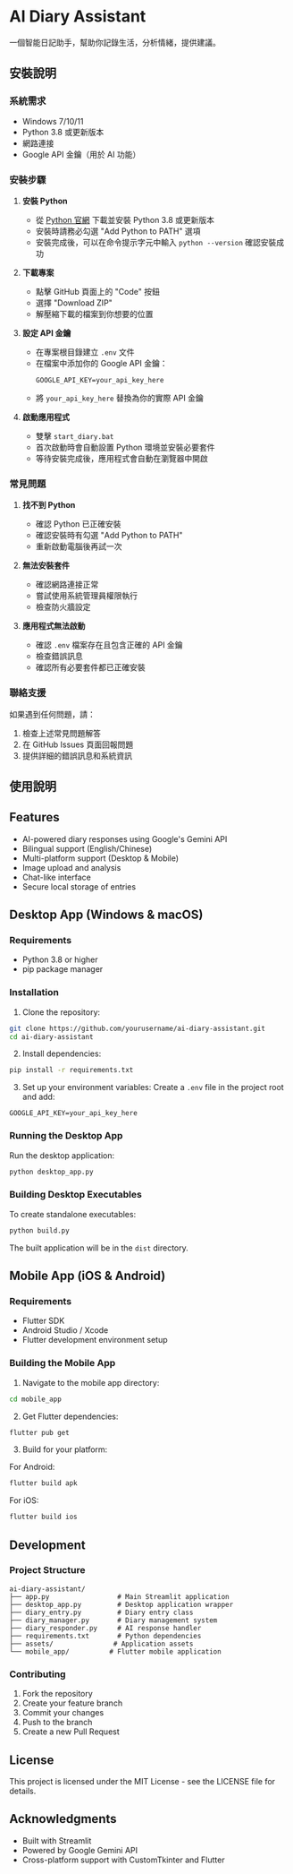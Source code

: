 # AI Diary Assistant

一個智能日記助手，幫助你記錄生活，分析情緒，提供建議。

## 安裝說明

### 系統需求
- Windows 7/10/11
- Python 3.8 或更新版本
- 網路連接
- Google API 金鑰（用於 AI 功能）

### 安裝步驟

1. **安裝 Python**
   - 從 [Python 官網](https://www.python.org/downloads/) 下載並安裝 Python 3.8 或更新版本
   - 安裝時請務必勾選 "Add Python to PATH" 選項
   - 安裝完成後，可以在命令提示字元中輸入 `python --version` 確認安裝成功

2. **下載專案**
   - 點擊 GitHub 頁面上的 "Code" 按鈕
   - 選擇 "Download ZIP"
   - 解壓縮下載的檔案到你想要的位置

3. **設定 API 金鑰**
   - 在專案根目錄建立 `.env` 文件
   - 在檔案中添加你的 Google API 金鑰：
     ```
     GOOGLE_API_KEY=your_api_key_here
     ```
   - 將 `your_api_key_here` 替換為你的實際 API 金鑰

4. **啟動應用程式**
   - 雙擊 `start_diary.bat`
   - 首次啟動時會自動設置 Python 環境並安裝必要套件
   - 等待安裝完成後，應用程式會自動在瀏覽器中開啟

### 常見問題

1. **找不到 Python**
   - 確認 Python 已正確安裝
   - 確認安裝時有勾選 "Add Python to PATH"
   - 重新啟動電腦後再試一次

2. **無法安裝套件**
   - 確認網路連接正常
   - 嘗試使用系統管理員權限執行
   - 檢查防火牆設定

3. **應用程式無法啟動**
   - 確認 `.env` 檔案存在且包含正確的 API 金鑰
   - 檢查錯誤訊息
   - 確認所有必要套件都已正確安裝

### 聯絡支援

如果遇到任何問題，請：
1. 檢查上述常見問題解答
2. 在 GitHub Issues 頁面回報問題
3. 提供詳細的錯誤訊息和系統資訊

## 使用說明

## Features

- AI-powered diary responses using Google's Gemini API
- Bilingual support (English/Chinese)
- Multi-platform support (Desktop & Mobile)
- Image upload and analysis
- Chat-like interface
- Secure local storage of entries

## Desktop App (Windows & macOS)

### Requirements

- Python 3.8 or higher
- pip package manager

### Installation

1. Clone the repository:
```bash
git clone https://github.com/yourusername/ai-diary-assistant.git
cd ai-diary-assistant
```

2. Install dependencies:
```bash
pip install -r requirements.txt
```

3. Set up your environment variables:
Create a `.env` file in the project root and add:
```
GOOGLE_API_KEY=your_api_key_here
```

### Running the Desktop App

Run the desktop application:
```bash
python desktop_app.py
```

### Building Desktop Executables

To create standalone executables:
```bash
python build.py
```

The built application will be in the `dist` directory.

## Mobile App (iOS & Android)

### Requirements

- Flutter SDK
- Android Studio / Xcode
- Flutter development environment setup

### Building the Mobile App

1. Navigate to the mobile app directory:
```bash
cd mobile_app
```

2. Get Flutter dependencies:
```bash
flutter pub get
```

3. Build for your platform:

For Android:
```bash
flutter build apk
```

For iOS:
```bash
flutter build ios
```

## Development

### Project Structure

```
ai-diary-assistant/
├── app.py                 # Main Streamlit application
├── desktop_app.py         # Desktop application wrapper
├── diary_entry.py         # Diary entry class
├── diary_manager.py       # Diary management system
├── diary_responder.py     # AI response handler
├── requirements.txt       # Python dependencies
├── assets/               # Application assets
└── mobile_app/          # Flutter mobile application
```

### Contributing

1. Fork the repository
2. Create your feature branch
3. Commit your changes
4. Push to the branch
5. Create a new Pull Request

## License

This project is licensed under the MIT License - see the LICENSE file for details.

## Acknowledgments

- Built with Streamlit
- Powered by Google Gemini API
- Cross-platform support with CustomTkinter and Flutter 
